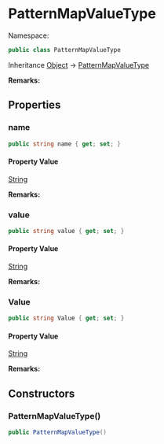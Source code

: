 # PatternMapValueType

Namespace:

```csharp
public class PatternMapValueType
```

Inheritance [Object](https://docs.microsoft.com/en-us/dotnet/api/system.object) → [PatternMapValueType](./patternmapvaluetype.md)

**Remarks:**



## Properties

### <a id="properties-name"/>**name**

```csharp
public string name { get; set; }
```

#### Property Value

[String](https://docs.microsoft.com/en-us/dotnet/api/system.string)<br>

**Remarks:**



### <a id="properties-value"/>**value**

```csharp
public string value { get; set; }
```

#### Property Value

[String](https://docs.microsoft.com/en-us/dotnet/api/system.string)<br>

**Remarks:**



### <a id="properties-value"/>**Value**

```csharp
public string Value { get; set; }
```

#### Property Value

[String](https://docs.microsoft.com/en-us/dotnet/api/system.string)<br>

**Remarks:**



## Constructors

### <a id="constructors-.ctor"/>**PatternMapValueType()**

```csharp
public PatternMapValueType()
```
